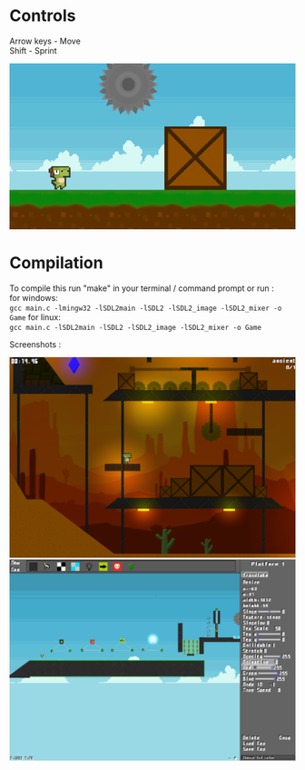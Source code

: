 # Controls
Arrow keys - Move<br>
Shift - Sprint

![alt text](https://github.com/MrGun3r/PlatformerEngine/blob/main/readmePhoto.PNG?raw=true)

# Compilation
To compile this run "make" in your terminal / command prompt or run :<br />
          for windows:<br />
                    ```gcc main.c -lmingw32 -lSDL2main -lSDL2 -lSDL2_image -lSDL2_mixer -o Game```
          for linux:<br />
                    ```gcc main.c -lSDL2main -lSDL2 -lSDL2_image -lSDL2_mixer -o Game```

Screenshots :

 ![alt text](https://github.com/MrGun3r/PlatformerEngine/blob/main/githubIMG/Capture.PNG?raw=true)
 ![alt text](https://github.com/MrGun3r/PlatformerEngine/blob/main/githubIMG/Capture2.PNG?raw=true)

